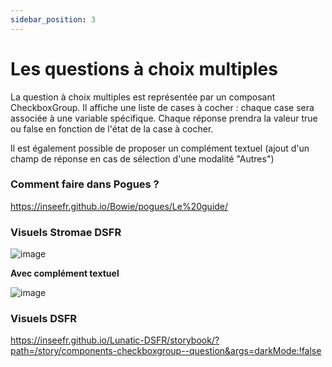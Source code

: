 ```yaml
---
sidebar_position: 3
---
```


# Les questions à choix multiples

La question à choix multiples est représentée par un composant CheckboxGroup.
Il affiche une liste de cases à cocher : chaque case sera associée à une variable spécifique.
Chaque réponse prendra la valeur true ou false en fonction de l'état de la case à cocher.

Il est également possible de proposer un complément textuel (ajout d'un champ de réponse en cas de sélection d'une modalité "Autres")

### Comment faire dans Pogues ?

https://inseefr.github.io/Bowie/pogues/Le%20guide/

### Visuels Stromae DSFR

![image](https://github.com/InseeFr/Stromae/assets/71011059/4f7b848a-2a48-4e2b-8f2e-8d476be9159f)

**Avec complément textuel**

![image](https://github.com/InseeFr/Stromae/assets/71011059/1fc4ac73-1a09-4b46-8580-1ad266bd0a1e)

### Visuels DSFR

https://inseefr.github.io/Lunatic-DSFR/storybook/?path=/story/components-checkboxgroup--question&args=darkMode:!false
